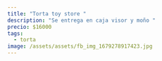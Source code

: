 ```yaml
---
title: "Torta toy store "
description: "Se entrega en caja visor y moño "
precio: $16000
tags:
  - torta
image: /assets/assets/fb_img_1679278917423.jpg
---
```

